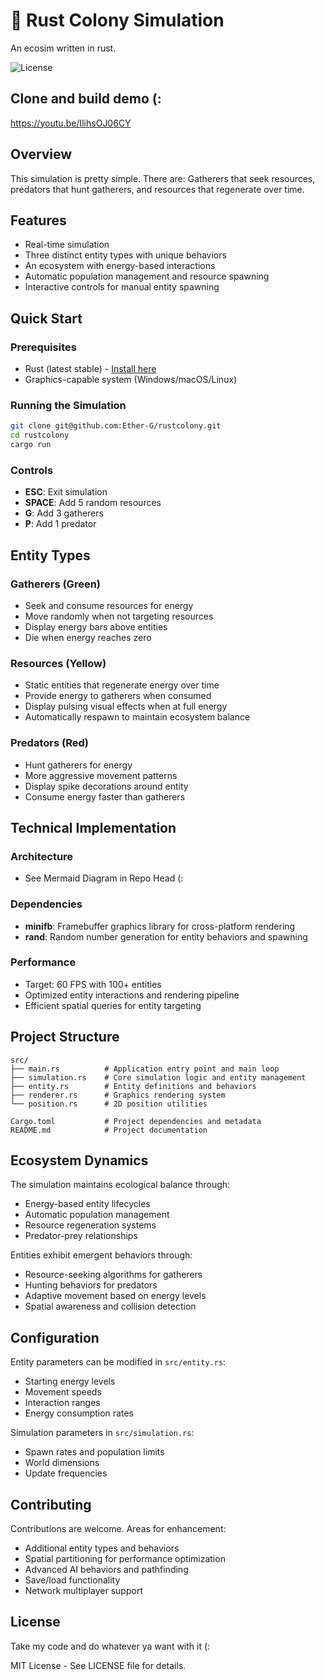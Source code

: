 # 🦀 Rust Colony Simulation

An ecosim written in rust.

![License](https://img.shields.io/badge/License-MIT-blue?style=for-the-badge)

## Clone and build demo (:
https://youtu.be/IlihsOJ06CY

## Overview

This simulation is pretty simple. There are: Gatherers that seek resources, predators that hunt gatherers, and resources that regenerate over time.

## Features

- Real-time simulation
- Three distinct entity types with unique behaviors
- An ecosystem with energy-based interactions
- Automatic population management and resource spawning
- Interactive controls for manual entity spawning

## Quick Start

### Prerequisites
- Rust (latest stable) - [Install here](https://rustup.rs/)
- Graphics-capable system (Windows/macOS/Linux)

### Running the Simulation

```bash
git clone git@github.com:Ether-G/rustcolony.git
cd rustcolony
cargo run
```

### Controls
- **ESC**: Exit simulation
- **SPACE**: Add 5 random resources
- **G**: Add 3 gatherers
- **P**: Add 1 predator

## Entity Types

### Gatherers (Green)
- Seek and consume resources for energy
- Move randomly when not targeting resources
- Display energy bars above entities
- Die when energy reaches zero

### Resources (Yellow)
- Static entities that regenerate energy over time
- Provide energy to gatherers when consumed
- Display pulsing visual effects when at full energy
- Automatically respawn to maintain ecosystem balance

### Predators (Red)
- Hunt gatherers for energy
- More aggressive movement patterns
- Display spike decorations around entity
- Consume energy faster than gatherers

## Technical Implementation

### Architecture
- See Mermaid Diagram in Repo Head (:

### Dependencies
- **minifb**: Framebuffer graphics library for cross-platform rendering
- **rand**: Random number generation for entity behaviors and spawning

### Performance
- Target: 60 FPS with 100+ entities
- Optimized entity interactions and rendering pipeline
- Efficient spatial queries for entity targeting

## Project Structure

```
src/
├── main.rs          # Application entry point and main loop
├── simulation.rs    # Core simulation logic and entity management
├── entity.rs        # Entity definitions and behaviors
├── renderer.rs      # Graphics rendering system
└── position.rs      # 2D position utilities

Cargo.toml           # Project dependencies and metadata
README.md            # Project documentation
```

## Ecosystem Dynamics

The simulation maintains ecological balance through:
- Energy-based entity lifecycles
- Automatic population management
- Resource regeneration systems
- Predator-prey relationships

Entities exhibit emergent behaviors through:
- Resource-seeking algorithms for gatherers
- Hunting behaviors for predators
- Adaptive movement based on energy levels
- Spatial awareness and collision detection

## Configuration

Entity parameters can be modified in `src/entity.rs`:
- Starting energy levels
- Movement speeds
- Interaction ranges
- Energy consumption rates

Simulation parameters in `src/simulation.rs`:
- Spawn rates and population limits
- World dimensions
- Update frequencies

## Contributing

Contributions are welcome. Areas for enhancement:
- Additional entity types and behaviors
- Spatial partitioning for performance optimization
- Advanced AI behaviors and pathfinding
- Save/load functionality
- Network multiplayer support

## License
Take my code and do whatever ya want with it (:

MIT License - See LICENSE file for details. 
